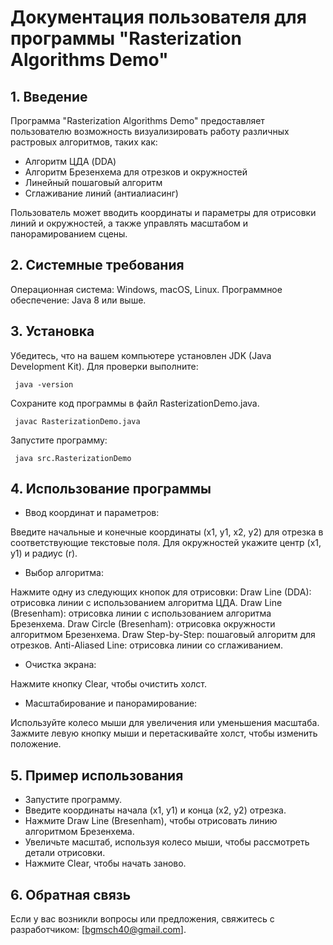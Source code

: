 # Документация пользователя для программы "Rasterization Algorithms Demo"
## 1. Введение
Программа "Rasterization Algorithms Demo" предоставляет пользователю возможность визуализировать работу различных растровых алгоритмов, таких как:

- Алгоритм ЦДА (DDA)
- Алгоритм Брезенхема для отрезков и окружностей
- Линейный пошаговый алгоритм
- Сглаживание линий (антиалиасинг)

Пользователь может вводить координаты и параметры для отрисовки линий и окружностей, а также управлять масштабом и панорамированием сцены.

## 2. Системные требования
Операционная система: Windows, macOS, Linux.
Программное обеспечение:
Java 8 или выше.
## 3. Установка
Убедитесь, что на вашем компьютере установлен JDK (Java Development Kit). Для проверки выполните:

``
java -version``

Сохраните код программы в файл RasterizationDemo.java.

``
javac RasterizationDemo.java``

Запустите программу:

``
java src.RasterizationDemo``
## 4. Использование программы
- Ввод координат и параметров:

Введите начальные и конечные координаты (x1, y1, x2, y2) для отрезка в соответствующие текстовые поля.
Для окружностей укажите центр (x1, y1) и радиус (r).
- Выбор алгоритма:

Нажмите одну из следующих кнопок для отрисовки:
Draw Line (DDA): отрисовка линии с использованием алгоритма ЦДА.
Draw Line (Bresenham): отрисовка линии с использованием алгоритма Брезенхема.
Draw Circle (Bresenham): отрисовка окружности алгоритмом Брезенхема.
Draw Step-by-Step: пошаговый алгоритм для отрезков.
Anti-Aliased Line: отрисовка линии со сглаживанием.
- Очистка экрана:

Нажмите кнопку Clear, чтобы очистить холст.
- Масштабирование и панорамирование:

Используйте колесо мыши для увеличения или уменьшения масштаба.
Зажмите левую кнопку мыши и перетаскивайте холст, чтобы изменить положение.
## 5. Пример использования
- Запустите программу.
- Введите координаты начала (x1, y1) и конца (x2, y2) отрезка.
- Нажмите Draw Line (Bresenham), чтобы отрисовать линию алгоритмом Брезенхема.
- Увеличьте масштаб, используя колесо мыши, чтобы рассмотреть детали отрисовки.
- Нажмите Clear, чтобы начать заново.
## 6. Обратная связь
Если у вас возникли вопросы или предложения, свяжитесь с разработчиком: [bgmsch40@gmail.com].
